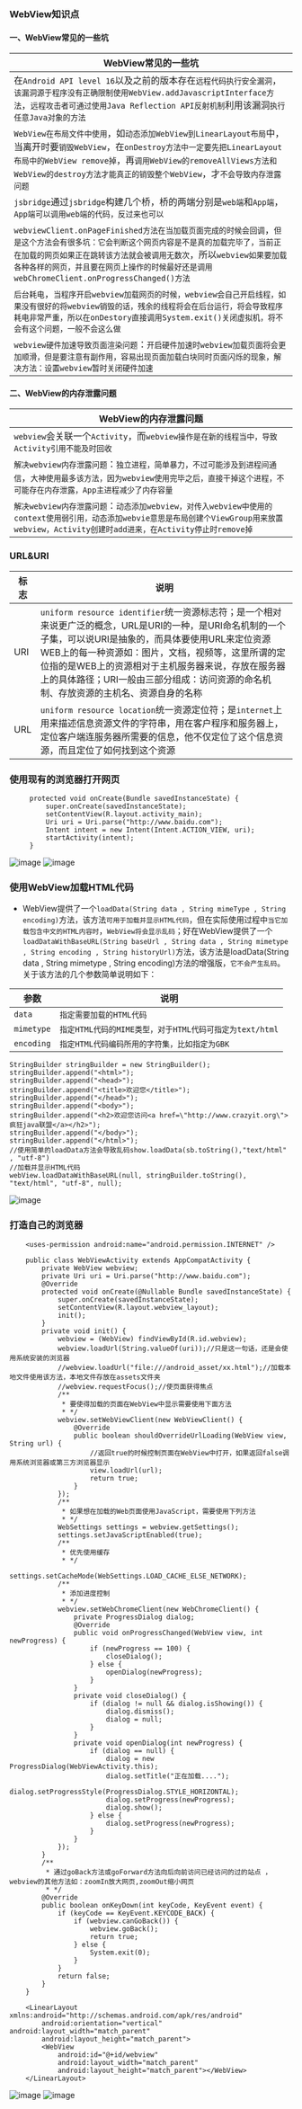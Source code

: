 ### WebView知识点
#### 一、WebView常见的一些坑

|WebView常见的一些坑|
|------|
|在`Android API level 16`以及之前的版本存在`远程代码执行安全漏洞`，`该漏洞源于程序没有正确限制使用WebView.addJavascriptInterface方法`，`远程攻击者可通过使用Java Reflection API反射机制`利用该漏洞`执行任意Java对象的方法`|
|`WebView在布局文件中使用`，如`动态添加WebView到LinearLayout布局`中，当离开时要`销毁WebView`，在`onDestroy方法中一定要先把LinearLayout布局中的WebView remove掉`，再`调用WebView的removeAllViews方法和WebView的destroy方法才能真正的销毁整个WebView`，才`不会导致内存泄露问题`|
|`jsbridge`通过`jsbridge`构建几个桥，桥的两端分别是`web端`和`App端`，`App端可以调用web端的代码，反过来也可以`|
|`webviewClient.onPageFinished方法在当加载页面完成的时候会回调`，`但是这个方法会有很多坑：它会判断这个网页内容是不是真的加载完毕了，当前正在加载的网页如果正在跳转该方法就会被调用无数次`，所以`webview如果要加载各种各样的网页，并且要在网页上操作的时候最好还是调用webChromeClient.onProgressChanged()方法`|
|`后台耗电`，`当程序开启webview加载网页的时候，webview会自己开启线程，如果没有很好的将webview销毁的话，残余的线程将会在后台运行，将会导致程序耗电非常严重，所以在onDestory直接调用System.exit()关闭虚拟机，将不会有这个问题，一般不会这么做`|
|`webview硬件加速导致页面渲染问题`：`开启硬件加速时webview加载页面将会更加顺滑，但是要注意有副作用，容易出现页面加载白块同时页面闪烁的现象，解决方法：设置webview暂时关闭硬件加速`|

#### 二、WebView的内存泄露问题

|WebView的内存泄露问题|
|------|
|`webview`会关联一个`Activity`，而`webview操作是在新的线程当中，导致Activity引用不能及时回收`|
|`解决webview内存泄露问题`：`独立进程，简单暴力，不过可能涉及到进程间通信`，`大神使用最多该方法，因为webview使用完毕之后，直接干掉这个进程，不可能存在内存泄露，App主进程减少了内存容量`|
|`解决webview内存泄露问题`：`动态添加webview，对传入webview中使用的context使用弱引用，动态添加webvie意思是布局创建个ViewGroup用来放置webview，Activity创建时add进来，在Activity停止时remove掉`|

### URL&URI

|标志|说明|
|------|------|
|URI|`uniform resource identifier`统一资源标志符；是一个相对来说更广泛的概念，URL是URI的一种，是URI命名机制的一个子集，可以说URI是抽象的，而具体要使用URL来定位资源WEB上的每一种资源如：图片，文档，视频等，这里所谓的定位指的是WEB上的资源相对于主机服务器来说，存放在服务器上的具体路径；URI一般由三部分组成：访问资源的命名机制、存放资源的主机名、资源自身的名称|
|URL|`uniform resource location`统一资源定位符；是`internet`上用来描述信息资源文件的字符串，用在客户程序和服务器上，定位客户端连服务器所需要的信息，他不仅定位了这个信息资源，而且定位了如何找到这个资源|

### 使用现有的浏览器打开网页    
```
     protected void onCreate(Bundle savedInstanceState) {
         super.onCreate(savedInstanceState);
         setContentView(R.layout.activity_main);
         Uri uri = Uri.parse("http://www.baidu.com");
         Intent intent = new Intent(Intent.ACTION_VIEW, uri);
         startActivity(intent);
     }
```
![image](https://github.com/ningbaoqi/View/blob/master/gif/pic-70.gif)
![image](https://github.com/ningbaoqi/View/blob/master/gif/pic-71.gif)

### 使用WebView加载HTML代码
+ WebView提供了一个`loadData(String data , String mimeType , String encoding)`方法，该方法`可用于加载并显示HTML代码`，但在实际使用过程中`当它加载包含中文的HTML内容时`，`WebView将会显示乱码`；好在WebView提供了一个`loadDataWithBaseURL(String baseUrl , String data , String mimetype , String encoding , String historyUrl)`方法，该方法是loadData(String data , String mimetype , String encoding)方法的增强版，`它不会产生乱码`。关于该方法的几个参数简单说明如下：

|参数|说明|
|------|------|
|`data`|`指定需要加载的HTML代码`|
|`mimetype`|`指定HTML代码的MIME类型，对于HTML代码可指定为text/html`|
|`encoding`|`指定HTML代码编码所用的字符集，比如指定为GBK`|

```
StringBuilder stringBuilder = new StringBuilder();
stringBuilder.append("<html>");
stringBuilder.append("<head>");
stringBuilder.append("<title>欢迎您</title>");
stringBuilder.append("</head>");
stringBuilder.append("<body>");
stringBuilder.append("<h2>欢迎您访问<a href=\"http://www.crazyit.org\">疯狂java联盟</a></h2>");
stringBuilder.append("</body>");
stringBuilder.append("</html>");
//使用简单的loadData方法会导致乱码show.loadData(sb.toString(),"text/html" , "utf-8")
//加载并显示HTML代码
webView.loadDataWithBaseURL(null, stringBuilder.toString(), "text/html", "utf-8", null);
```
![image](https://github.com/ningbaoqi/View/blob/master/gif/pic-72.gif)

### 打造自己的浏览器
```
    <uses-permission android:name="android.permission.INTERNET" />
```
```
    public class WebViewActivity extends AppCompatActivity {
        private WebView webview;
        private Uri uri = Uri.parse("http://www.baidu.com");
        @Override
        protected void onCreate(@Nullable Bundle savedInstanceState) {
            super.onCreate(savedInstanceState);
            setContentView(R.layout.webview_layout);
            init();
        }
        private void init() {
            webview = (WebView) findViewById(R.id.webview);
            webview.loadUrl(String.valueOf(uri));//只是这一句话，还是会使用系统安装的浏览器
            //webview.loadUrl("file:///android_asset/xx.html");//加载本地文件使用该方法，本地文件存放在assets文件夹
            //webview.requestFocus();//使页面获得焦点
            /**
             * 要使得加载的页面在WebView中显示需要使用下面方法
             * */
            webview.setWebViewClient(new WebViewClient() {
                @Override
                public boolean shouldOverrideUrlLoading(WebView view, String url) {
                    //返回true的时候控制页面在WebView中打开，如果返回false调用系统浏览器或第三方浏览器显示
                    view.loadUrl(url);
                    return true;
                }
            });
            /**
             * 如果想在加载的Web页面使用JavaScript，需要使用下列方法
             * */
            WebSettings settings = webview.getSettings();
            settings.setJavaScriptEnabled(true);
            /**
             * 优先使用缓存
             * */
            settings.setCacheMode(WebSettings.LOAD_CACHE_ELSE_NETWORK);
            /**
             * 添加进度控制
             * */
            webview.setWebChromeClient(new WebChromeClient() {
                private ProgressDialog dialog;
                @Override
                public void onProgressChanged(WebView view, int newProgress) {
                    if (newProgress == 100) {
                        closeDialog();
                    } else {
                        openDialog(newProgress);
                    }
                }
                private void closeDialog() {
                    if (dialog != null && dialog.isShowing()) {
                        dialog.dismiss();
                        dialog = null;
                    }
                }
                private void openDialog(int newProgress) {
                    if (dialog == null) {
                        dialog = new ProgressDialog(WebViewActivity.this);
                        dialog.setTitle("正在加载....");
                        dialog.setProgressStyle(ProgressDialog.STYLE_HORIZONTAL);
                        dialog.setProgress(newProgress);
                        dialog.show();
                    } else {
                        dialog.setProgress(newProgress);
                    }
                }
            });
        }
        /**
         * 通过goBack方法或goForward方法向后向前访问已经访问的过的站点 ， webview的其他方法如：zoomIn放大网页,zoomOut缩小网页
         * */
        @Override
        public boolean onKeyDown(int keyCode, KeyEvent event) {
            if (keyCode == KeyEvent.KEYCODE_BACK) {
                if (webview.canGoBack()) {
                    webview.goBack();
                    return true;
                } else {
                    System.exit(0);
                }
            }
            return false;
        }
    }
```
```
    <LinearLayout xmlns:android="http://schemas.android.com/apk/res/android"
        android:orientation="vertical" android:layout_width="match_parent"
        android:layout_height="match_parent">
        <WebView
            android:id="@+id/webview"
            android:layout_width="match_parent"
            android:layout_height="match_parent"></WebView>
    </LinearLayout>
```

![image](https://github.com/ningbaoqi/View/blob/master/gif/pic-73.gif)
![image](https://github.com/ningbaoqi/View/blob/master/gif/pic-74.gif)
